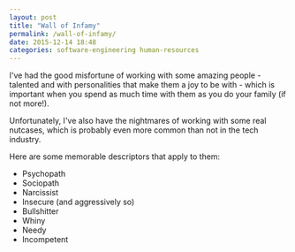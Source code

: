 ```yaml
---
layout: post
title: "Wall of Infamy"
permalink: /wall-of-infamy/
date: 2015-12-14 18:48
categories: software-engineering human-resources
---
```


I've had the good misfortune of working with some amazing people - talented and with personalities that make them a joy to be with - which is important when you spend as much time with them as you do your family (if not more!).

Unfortunately, I've also have the nightmares of working with some real nutcases, which is probably even more common than not in the tech industry.

Here are some memorable descriptors that apply to them:

* Psychopath
* Sociopath
* Narcissist
* Insecure (and aggressively so)
* Bullshitter
* Whiny
* Needy
* Incompetent